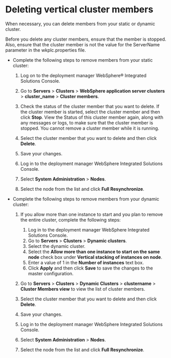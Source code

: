# Deleting vertical cluster members

When necessary, you can delete members from your static or dynamic cluster.

Before you delete any cluster members, ensure that the member is stopped. Also, ensure that the cluster member is not the value for the ServerName parameter in the wkplc.properties file.

-   Complete the following steps to remove members from your static cluster:

    1.  Log on to the deployment manager WebSphere® Integrated Solutions Console.

    2.  Go to **Servers** \> **Clusters** \> **WebSphere application server clusters** \> **cluster\_name** \> **Cluster members**.

    3.  Check the status of the cluster member that you want to delete. If the cluster member is started, select the cluster member and then click **Stop**. View the Status of this cluster member again, along with any messages or logs, to make sure that the cluster member is stopped. You cannot remove a cluster member while it is running.

    4.  Select the cluster member that you want to delete and then click **Delete**.

    5.  Save your changes.

    6.  Log in to the deployment manager WebSphere Integrated Solutions Console.

    7.  Select **System Administration** \> **Nodes**.

    8.  Select the node from the list and click **Full Resynchronize**.

-   Complete the following steps to remove members from your dynamic cluster:

    1.  If you allow more than one instance to start and you plan to remove the entire cluster, complete the following steps:

        1.  Log in to the deployment manager WebSphere Integrated Solutions Console.
        2.  Go to **Servers** \> **Clusters** \> **Dynamic clusters**.
        3.  Select the dynamic cluster.
        4.  Select the **Allow more than one instance to start on the same node** check box under **Vertical stacking of instances on node**.
        5.  Enter a value of 1 in the **Number of instances** text box.
        6.  Click **Apply** and then click **Save** to save the changes to the master configuration.
    2.  Go to **Servers** \> **Clusters** \> **Dynamic Clusters** \> **clustername** \> **Cluster Members view** to view the list of cluster members.

    3.  Select the cluster member that you want to delete and then click **Delete**.

    4.  Save your changes.

    5.  Log in to the deployment manager WebSphere Integrated Solutions Console.

    6.  Select **System Administration** \> **Nodes**.

    7.  Select the node from the list and click **Full Resynchronize**.



